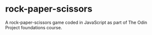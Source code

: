 # rock-paper-scissors

A rock-paper-scissors game coded in JavaScript as part of The Odin Project foundations course.